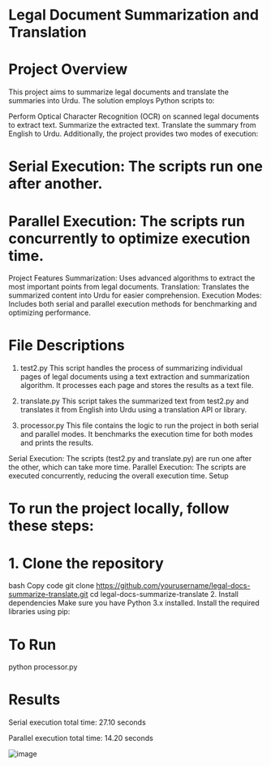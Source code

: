 # Legal Document Summarization and Translation
# Project Overview
This project aims to summarize legal documents and translate the summaries into Urdu. The solution employs Python scripts to:

Perform Optical Character Recognition (OCR) on scanned legal documents to extract text.
Summarize the extracted text.
Translate the summary from English to Urdu.
Additionally, the project provides two modes of execution:

# Serial Execution: The scripts run one after another.
# Parallel Execution: The scripts run concurrently to optimize execution time.
Project Features
Summarization: Uses advanced algorithms to extract the most important points from legal documents.
Translation: Translates the summarized content into Urdu for easier comprehension.
Execution Modes: Includes both serial and parallel execution methods for benchmarking and optimizing performance.
# File Descriptions
1. test2.py
This script handles the process of summarizing individual pages of legal documents using a text extraction and summarization algorithm. It processes each page and stores the results as a text file.

2. translate.py
This script takes the summarized text from test2.py and translates it from English into Urdu using a translation API or library.

3. processor.py
This file contains the logic to run the project in both serial and parallel modes. It benchmarks the execution time for both modes and prints the results.

Serial Execution: The scripts (test2.py and translate.py) are run one after the other, which can take more time.
Parallel Execution: The scripts are executed concurrently, reducing the overall execution time.
Setup
# To run the project locally, follow these steps:

# 1. Clone the repository
bash
Copy code
git clone https://github.com/yourusername/legal-docs-summarize-translate.git
cd legal-docs-summarize-translate
2. Install dependencies
Make sure you have Python 3.x installed. Install the required libraries using pip:

# To Run
python processor.py 

# Results
Serial execution total time: 27.10 seconds

Parallel execution total time: 14.20 seconds

![image](https://github.com/user-attachments/assets/aa3317bc-fbf5-473a-bee3-ef71c9fe213d)

